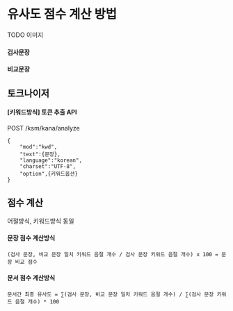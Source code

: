 # 유사도 점수 계산 방법
TODO 이미지

#### 검사문장

#### 비교문장

## 토크나이저

#### [키워드방식] 토큰 추출 API
POST /ksm/kana/analyze
```
{
    "mod":"kwd",
    "text":{문장},
    "language":"korean",
    "charset":"UTF-8",
    "option",{키워드옵션}
}
```

## 점수 계산
어절방식, 키워드방식 동일
#### 문장 점수 계산방식
```
(검사 문장, 비교 문장 일치 키워드 음절 개수 / 검사 문장 키워드 음절 개수) x 100 = 문장 비교 점수
```

#### 문서 점수 계산방식
```
문서간 최종 유사도 = ∑(검사 문장, 비교 문장 일치 키워드 음절 개수) / ∑(검사 문장 키워드 음절 개수) * 100
```
